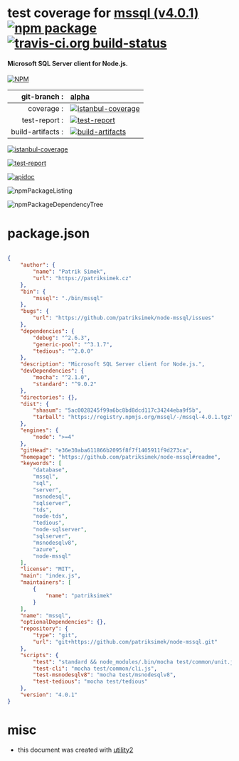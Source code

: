 # test coverage for  [mssql (v4.0.1)](https://github.com/patriksimek/node-mssql#readme)  [![npm package](https://img.shields.io/npm/v/npmtest-mssql.svg?style=flat-square)](https://www.npmjs.org/package/npmtest-mssql) [![travis-ci.org build-status](https://api.travis-ci.org/npmtest/node-npmtest-mssql.svg)](https://travis-ci.org/npmtest/node-npmtest-mssql)
#### Microsoft SQL Server client for Node.js.

[![NPM](https://nodei.co/npm/mssql.png?downloads=true&downloadRank=true&stars=true)](https://www.npmjs.com/package/mssql)

| git-branch : | [alpha](https://github.com/npmtest/node-npmtest-mssql/tree/alpha)|
|--:|:--|
| coverage : | [![istanbul-coverage](https://npmtest.github.io/node-npmtest-mssql/build/coverage.badge.svg)](https://npmtest.github.io/node-npmtest-mssql/build/coverage.html/index.html)|
| test-report : | [![test-report](https://npmtest.github.io/node-npmtest-mssql/build/test-report.badge.svg)](https://npmtest.github.io/node-npmtest-mssql/build/test-report.html)|
| build-artifacts : | [![build-artifacts](https://npmtest.github.io/node-npmtest-mssql/glyphicons_144_folder_open.png)](https://github.com/npmtest/node-npmtest-mssql/tree/gh-pages/build)|

[![istanbul-coverage](https://npmtest.github.io/node-npmtest-mssql/build/screenCapture.buildCi.browser.%252Ftmp%252Fbuild%252Fcoverage.lib.html.png)](https://npmtest.github.io/node-npmtest-mssql/build/coverage.html/index.html)

[![test-report](https://npmtest.github.io/node-npmtest-mssql/build/screenCapture.buildCi.browser.%252Ftmp%252Fbuild%252Ftest-report.html.png)](https://npmtest.github.io/node-npmtest-mssql/build/test-report.html)

[![apidoc](https://npmdoc.github.io/node-npmdoc-mssql/build/screenCapture.buildCi.browser.%252Ftmp%252Fbuild%252Fapidoc.html.png)](https://npmdoc.github.io/node-npmdoc-mssql/build/apidoc.html)

![npmPackageListing](https://npmtest.github.io/node-npmtest-mssql/build/screenCapture.npmPackageListing.svg)

![npmPackageDependencyTree](https://npmtest.github.io/node-npmtest-mssql/build/screenCapture.npmPackageDependencyTree.svg)



# package.json

```json

{
    "author": {
        "name": "Patrik Simek",
        "url": "https://patriksimek.cz"
    },
    "bin": {
        "mssql": "./bin/mssql"
    },
    "bugs": {
        "url": "https://github.com/patriksimek/node-mssql/issues"
    },
    "dependencies": {
        "debug": "^2.6.3",
        "generic-pool": "^3.1.7",
        "tedious": "^2.0.0"
    },
    "description": "Microsoft SQL Server client for Node.js.",
    "devDependencies": {
        "mocha": "^2.1.0",
        "standard": "^9.0.2"
    },
    "directories": {},
    "dist": {
        "shasum": "5ac0028245f99a6bc8bd8dcd117c34244eba9f5b",
        "tarball": "https://registry.npmjs.org/mssql/-/mssql-4.0.1.tgz"
    },
    "engines": {
        "node": ">=4"
    },
    "gitHead": "e36e30aba611866b2095f8f7f1405911f9d273ca",
    "homepage": "https://github.com/patriksimek/node-mssql#readme",
    "keywords": [
        "database",
        "mssql",
        "sql",
        "server",
        "msnodesql",
        "sqlserver",
        "tds",
        "node-tds",
        "tedious",
        "node-sqlserver",
        "sqlserver",
        "msnodesqlv8",
        "azure",
        "node-mssql"
    ],
    "license": "MIT",
    "main": "index.js",
    "maintainers": [
        {
            "name": "patriksimek"
        }
    ],
    "name": "mssql",
    "optionalDependencies": {},
    "repository": {
        "type": "git",
        "url": "git+https://github.com/patriksimek/node-mssql.git"
    },
    "scripts": {
        "test": "standard && node_modules/.bin/mocha test/common/unit.js",
        "test-cli": "mocha test/common/cli.js",
        "test-msnodesqlv8": "mocha test/msnodesqlv8",
        "test-tedious": "mocha test/tedious"
    },
    "version": "4.0.1"
}
```



# misc
- this document was created with [utility2](https://github.com/kaizhu256/node-utility2)
